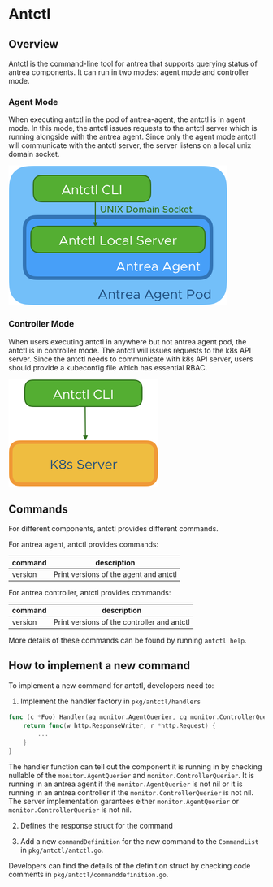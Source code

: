 # Antctl

## Overview

Antctl is the command-line tool for antrea that supports querying status of antrea
components. It can run in two modes: agent mode and controller mode.

### Agent Mode

When executing antctl in the pod of antrea-agent, the antctl is in agent mode.
In this mode, the antctl issues requests to the antctl server which is running
alongside with the antrea agent. Since only the agent mode antctl will communicate
with the antctl server, the server listens on a local unix domain socket.

<img src="./assets/antctl_agent_mode.png" alt="Antctl Agent Mode" title="Antctl Agent Mode" style="align:center;" />

### Controller Mode

When users executing antctl in anywhere but not antrea agent pod, the antctl is
in controller mode. The antctl will issues requests to the k8s API server. Since the
antctl needs to communicate with k8s API server, users should provide a kubeconfig
file which has essential RBAC.

<img src="./assets/antctl_controller_mode.png" alt="Antctl Controller Mode" title="Antctl Controller Mode" style="align:center;" />

## Commands

For different components, antctl provides different commands.

For antrea agent, antctl provides commands:

**command**|**description**
:----|:----:
version|Print versions of the agent and antctl


For antrea controller, antctl provides commands:

**command**|**description**
----|:----:
version|Print versions of the controller and antctl

More details of these commands can be found by running `antctl help`.

## How to implement a new command



To implement a new command for antctl, developers need to:

1. Implement the handler factory in `pkg/antctl/handlers`

```go
func (c *Foo) Handler(aq monitor.AgentQuerier, cq monitor.ControllerQuerier) http.HandlerFunc {
	return func(w http.ResponseWriter, r *http.Request) {
        ...
	}
}
```
The handler function can tell out the component it is running in by checking nullable of the `monitor.AgentQuerier` and `monitor.ControllerQuerier`.
It is running in an antrea agent if the `monitor.AgentQuerier` is not nil or it is running in an antrea controller if the `monitor.ControllerQuerier` is not nil. The server implementation garantees either `monitor.AgentQuerier` or `monitor.ControllerQuerier` is not nil. 

2. Defines the response struct for the command

3. Add a new `commandDefinition` for the new command to the `CommandList` in `pkg/antctl/antctl.go`.

Developers can find the details of the definition struct by checking code comments in `pkg/antctl/commanddefinition.go`.
